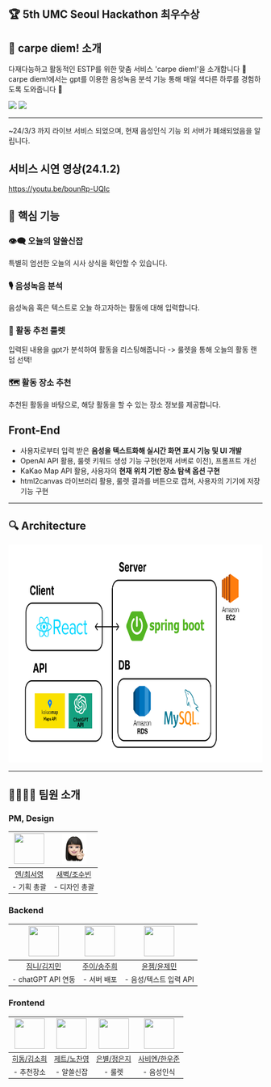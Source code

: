 ## 🏆 5th UMC Seoul Hackathon 최우수상
## 👋 carpe diem! 소개 

다재다능하고 활동적인 ESTP를 위한 맞춤 서비스 'carpe diem!'을 소개합니다 🙌 <br>
carpe diem!에서는 gpt를 이용한 음성녹음 분석 기능 통해 매일 색다른 하루를 경험하도록 도와줍니다 👼

<img src="https://img.shields.io/badge/React-41BADB?style=flat-square&logo=react&logoColor=white" /> <img src="https://img.shields.io/badge/spring boot-6db33f?style=flat-square&logo=springboot&logoColor=white" />

---
~24/3/3 까지 라이브 서비스 되었으며, 현재 음성인식 기능 외 서버가 폐쇄되었음을 알립니다.

## 서비스 시연 영상(24.1.2)
https://youtu.be/bounRp-UQIc

## 🎯 핵심 기능

### 👁️‍🗨️ 오늘의 알쓸신잡
특별히 엄선한 오늘의 시사 상식을 확인할 수 있습니다.

### 🎙️ 음성녹음 분석
음성녹음 혹은 텍스트로 오늘 하고자하는 활동에 대해 입력합니다.

### 🎡 활동 추천 룰렛
입력된 내용을 gpt가 분석하여 활동을 리스팅해줍니다 -> 룰렛을 통해 오늘의 활동 랜덤 선택!

### 🗺️ 활동 장소 추천
추천된 활동을 바탕으로, 해당 활동을 할 수 있는 장소 정보를 제공합니다.

## Front-End
- 사용자로부터 입력 받은 <b>음성을 텍스트화해 실시간 화면 표시 기능 및 UI 개발</b>
- OpenAI API 활용, 룰렛 키워드 생성 기능 구현(현재 서버로 이전), 프롬프트 개선
- KaKao Map API 활용, 사용자의 <b>현재 위치 기반 장소 탐색 옵션 구현</b>
- html2canvas 라이브러리 활용, 룰렛 결과를 버튼으로 캡쳐, 사용자의 기기에 저장 기능 구현

---
## 🔍 Architecture
<img src="https://github.com/UMC-E-TEAM/.github/blob/main/architecture.png" width="764" height="430" >

---

## 👨‍👩‍👧‍👦 팀원 소개

### PM, Design
| <img src="https://avatars.githubusercontent.com/u/99470706?v=4" width="60" height="60"> | <img src="https://github.com/UMC-E-TEAM/.github/blob/main/%EC%83%88%EB%B2%BD.png" width="48" height="60"> |
|:---:|:---:|
| [앤/최서영](https://github.com/akaseoyoung) | [새벽/조수빈](https://exclusive-sunshine-694.notion.site/af6151a8dcbe49d982b3ac7dde8ebeb7?pvs=4) |
| - 기획 총괄 | - 디자인 총괄 |

### Backend
| <img src="https://avatars.githubusercontent.com/u/102315673?v=4" width="60" height="60"> | <img src="https://avatars.githubusercontent.com/u/80883709?v=4" width="60" height="60"> | <img src="https://avatars.githubusercontent.com/u/104496031?v=4" width="60" height="60"> |
|:---:|:---:|:---:|
| [짐니/김지민](https://github.com/zzimnii) | [주이/송주희](https://github.com/jhsong76) | [윤젬/윤제민](https://github.com/Yoon-Jemin) |
| - chatGPT API 연동 | - 서버 배포 | - 음성/텍스트 입력 API |

### Frontend
| <img src="https://avatars.githubusercontent.com/u/79906093?v=4" width="60" height="60"> | <img src="https://avatars.githubusercontent.com/u/137189866?v=4" width="60" height="60"> | <img src="https://avatars.githubusercontent.com/u/129590633?v=4" width="60" height="60"> | <img src="https://avatars.githubusercontent.com/u/49388937?v=4" width="60" height="60"> |
|:---:|:---:|:---:|:---:|
| [히동/김소희](https://github.com/sohee5143) | [제트/노찬영](https://github.com/shroqkf) | [은별/정은지](https://github.com/bianbbc87) | [사비엔/한우준](https://github.com/MrMirror21) |
| - 추천장소 | - 알쓸신잡 | - 룰렛 | - 음성인식 |

